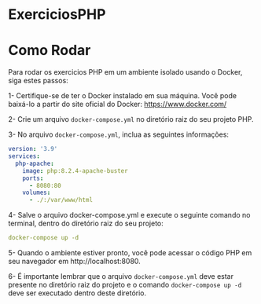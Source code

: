 # ExerciciosPHP

<h1> Como Rodar </h1>

Para rodar os exercicios PHP em um ambiente isolado usando o Docker, siga estes passos:

1- Certifique-se de ter o Docker instalado em sua máquina. 
Você pode baixá-lo a partir do site oficial do Docker: https://www.docker.com/

2- Crie um arquivo `docker-compose.yml` no diretório raiz do seu projeto PHP. 

3- No arquivo `docker-compose.yml`, inclua as seguintes informações:

```yaml
version: '3.9'
services:
  php-apache:
    image: php:8.2.4-apache-buster
    ports:
      - 8080:80
    volumes: 
      - ./:/var/www/html

```


4- Salve o arquivo docker-compose.yml e execute o seguinte comando no terminal, dentro do diretório raiz do seu projeto:

```yaml
docker-compose up -d
```

5- Quando o ambiente estiver pronto, você pode acessar o código PHP em seu navegador em http://localhost:8080. 

6- É importante lembrar que o arquivo `docker-compose.yml` deve estar presente no diretório raiz do projeto e o comando `docker-compose up -d` deve ser executado dentro deste diretório.
